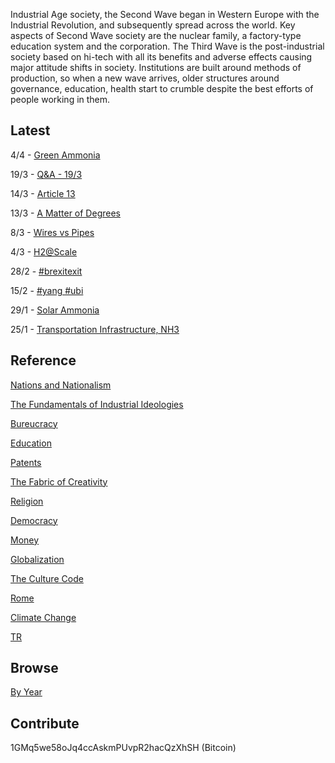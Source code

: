 
Industrial Age society, the Second Wave began in Western Europe with
the Industrial Revolution, and subsequently spread across the
world. Key aspects of Second Wave society are the nuclear family, a
factory-type education system and the corporation. The Third Wave is
the post-industrial society based on hi-tech with all its benefits and
adverse effects causing major attitude shifts in society. Institutions
are built around methods of production, so when a new wave arrives,
older structures around governance, education, health start to crumble
despite the best efforts of people working in them.

## Latest

4/4 - [Green Ammonia](/2019/04/greenammonia.md)

19/3 - [Q&A - 19/3](/2019/03/qa-0193.md)

14/3 - [Article 13](/2019/03/article13.md)

13/3 - [A Matter of Degrees](/2019/03/degrees.md)

8/3 - [Wires vs Pipes](/2019/03/wirespipes.md)

4/3 - [H2@Scale](/2019/03/h2scale.md)

28/2 - [#brexitexit](/2019/02/brexitexit.md)

15/2 - [#yang #ubi](/2019/02/yang.md)

29/1 - [Solar Ammonia](/2019/01/solarammonia.md)

25/1 - [Transportation Infrastructure, NH3](/2019/01/transportation.md)


## Reference

[Nations and Nationalism](/2013/02/allegiance-of-peon.md)

[The Fundamentals of Industrial Ideologies](/2011/04/fundamentals-of-industrial-ideologies.md)

[Bureucracy](/2011/02/bureucracy.md)

[Education](2017/09/education.md)

[Patents](/2018/09/patents.md)

[The Fabric of Creativity](/2012/05/fabric-of-creativity.md)

[Religion](/2015/04/q-274.md)

[Democracy](/2016/11/democracy.md)

[Money](/2018/05/quantity-theory-of-money.md)

[Globalization](/2018/09/the-myth-of-liberal-international-order.md)

[The Culture Code](/2014/06/the-culture-code.md)

[Rome](/2017/12/rome.md)

[Climate Change](/2018/12/climate.md)

[TR](../tr)

## Browse

[By Year](years.md)

## Contribute

1GMq5we58oJq4ccAskmPUvpR2hacQzXhSH (Bitcoin)
